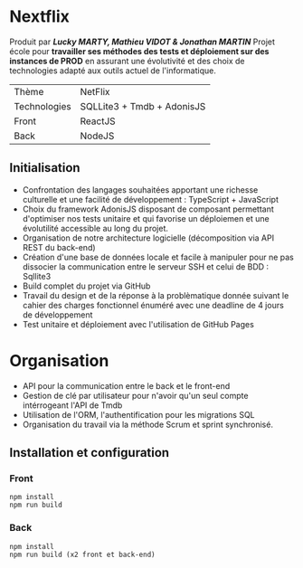 # Nextflix
Produit par ***Lucky MARTY, Mathieu VIDOT & Jonathan MARTIN***
Projet école pour __travailler ses méthodes des tests et déploiement sur des instances de PROD__ en assurant une évolutivité et des choix de technologies adapté aux outils actuel de l'informatique.

| | |
|----|---------|
| Thème | NetFlix |
| Technologies | SQLLite3 + Tmdb + AdonisJS |
| Front | ReactJS |
| Back | NodeJS |

## Initialisation
- Confrontation des langages souhaitées apportant une richesse culturelle et une facilité de développement : TypeScript + JavaScript
- Choix du framework AdonisJS disposant de composant permettant d'optimiser nos tests unitaire et qui favorise un déploiemen et une évolutilité accessible au long du projet.
- Organisation de notre architecture logicielle (décomposition via API REST du back-end)
- Création d'une base de données locale et facile à manipuler pour ne pas dissocier la communication entre le serveur SSH et celui de BDD : Sqllite3
- Build complet du projet via GitHub
- Travail du design et de la réponse à la problèmatique donnée suivant le cahier des charges fonctionnel énuméré avec une deadline de 4 jours de développement 
- Test unitaire et déploiement avec l'utilisation de GitHub Pages


# Organisation
- API pour la communication entre le back et le front-end
- Gestion de clé par utilisateur pour n'avoir qu'un seul compte intérrogeant l'API de Tmdb
- Utilisation de l'ORM, l'authentification pour les migrations SQL
- Organisation du travail via la méthode Scrum et sprint synchronisé.

## Installation et configuration

### Front 
```
npm install
npm run build
``` 

### Back
```
npm install
npm run build (x2 front et back-end)
``` 

